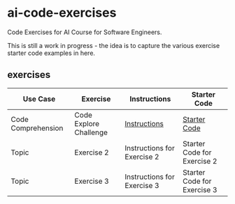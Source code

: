 # ai-code-exercises

Code Exercises for AI Course for Software Engineers.

This is still a work in progress - the idea is to capture the various exercise starter code examples in here.

## exercises

 Use Case | Exercise | Instructions | Starter Code |
| --- | --- | --- | --- |
| Code Comprehension | Code Explore Challenge | [Instructions](https://dev.ai.wethinkco.de/ai-software/ai-use-cases/exercises/exercise-code-comprehension-001/) | [Starter Code](use-cases/code-comprehension-001/README.md) |
| Topic | Exercise 2 | Instructions for Exercise 2 | Starter Code for Exercise 2 |
| Topic | Exercise 3 | Instructions for Exercise 3 | Starter Code for Exercise 3 |
